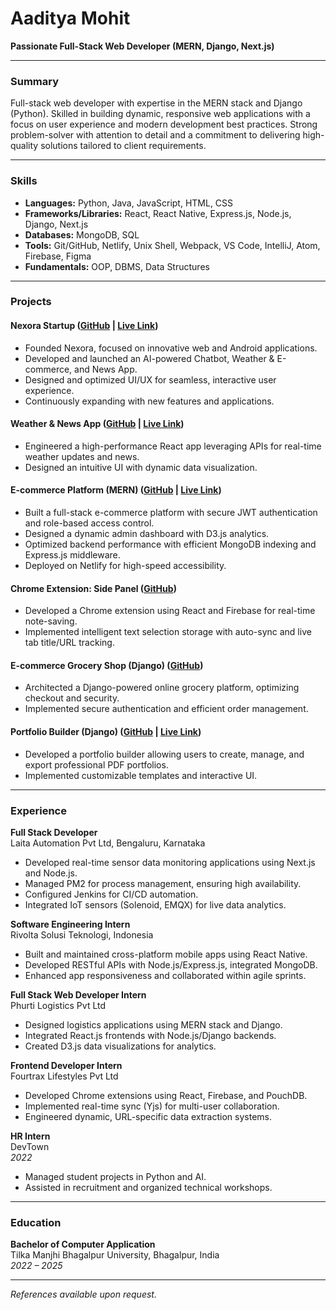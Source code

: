 # Aaditya Mohit
**Passionate Full-Stack Web Developer (MERN, Django, Next.js)**

---

### Summary

Full-stack web developer with expertise in the MERN stack and Django (Python). Skilled in building dynamic, responsive web applications with a focus on user experience and modern development best practices. Strong problem-solver with attention to detail and a commitment to delivering high-quality solutions tailored to client requirements.

---

### Skills

- **Languages:** Python, Java, JavaScript, HTML, CSS
- **Frameworks/Libraries:** React, React Native, Express.js, Node.js, Django, Next.js
- **Databases:** MongoDB, SQL
- **Tools:** Git/GitHub, Netlify, Unix Shell, Webpack, VS Code, IntelliJ, Atom, Firebase, Figma
- **Fundamentals:** OOP, DBMS, Data Structures

---

### Projects

#### Nexora Startup ([GitHub](#) | [Live Link](#))
- Founded Nexora, focused on innovative web and Android applications.
- Developed and launched an AI-powered Chatbot, Weather & E-commerce, and News App.
- Designed and optimized UI/UX for seamless, interactive user experience.
- Continuously expanding with new features and applications.

#### Weather & News App ([GitHub](#) | [Live Link](#))
- Engineered a high-performance React app leveraging APIs for real-time weather updates and news.
- Designed an intuitive UI with dynamic data visualization.

#### E-commerce Platform (MERN) ([GitHub](#) | [Live Link](#))
- Built a full-stack e-commerce platform with secure JWT authentication and role-based access control.
- Designed a dynamic admin dashboard with D3.js analytics.
- Optimized backend performance with efficient MongoDB indexing and Express.js middleware.
- Deployed on Netlify for high-speed accessibility.

#### Chrome Extension: Side Panel ([GitHub](#))
- Developed a Chrome extension using React and Firebase for real-time note-saving.
- Implemented intelligent text selection storage with auto-sync and live tab title/URL tracking.

#### E-commerce Grocery Shop (Django) ([GitHub](#))
- Architected a Django-powered online grocery platform, optimizing checkout and security.
- Implemented secure authentication and efficient order management.

#### Portfolio Builder (Django) ([GitHub](#) | [Live Link](#))
- Developed a portfolio builder allowing users to create, manage, and export professional PDF portfolios.
- Implemented customizable templates and interactive UI.

---

### Experience

**Full Stack Developer**  
Laita Automation Pvt Ltd, Bengaluru, Karnataka  
 
- Developed real-time sensor data monitoring applications using Next.js and Node.js.
- Managed PM2 for process management, ensuring high availability.
- Configured Jenkins for CI/CD automation.
- Integrated IoT sensors (Solenoid, EMQX) for live data analytics.

**Software Engineering Intern**  
Rivolta Solusi Teknologi, Indonesia  
 
- Built and maintained cross-platform mobile apps using React Native.
- Developed RESTful APIs with Node.js/Express.js, integrated MongoDB.
- Enhanced app responsiveness and collaborated within agile sprints.

**Full Stack Web Developer Intern**  
Phurti Logistics Pvt Ltd  
 
- Designed logistics applications using MERN stack and Django.
- Integrated React.js frontends with Node.js/Django backends.
- Created D3.js data visualizations for analytics.

**Frontend Developer Intern**  
Fourtrax Lifestyles Pvt Ltd  
 
- Developed Chrome extensions using React, Firebase, and PouchDB.
- Implemented real-time sync (Yjs) for multi-user collaboration.
- Engineered dynamic, URL-specific data extraction systems.

**HR Intern**  
DevTown  
*2022*
- Managed student projects in Python and AI.
- Assisted in recruitment and organized technical workshops.

---

### Education

**Bachelor of Computer Application**  
Tilka Manjhi Bhagalpur University, Bhagalpur, India  
*2022 – 2025*

---

*References available upon request.*
